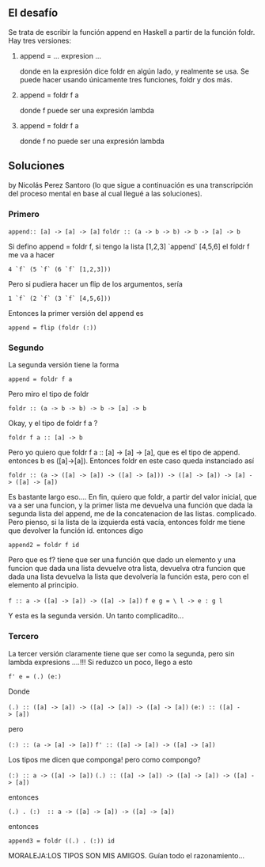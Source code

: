 El desafío
----------

Se trata de escribir la función append en Haskell a partir de la función foldr. Hay tres versiones:

1.  append = ... expresion ...
      
    donde en la expresión dice foldr en algún lado, y realmente se usa. Se puede hacer usando únicamente tres funciones, foldr y dos más.

2.  append = foldr f a
      
    donde f puede ser una expresión lambda

3.  append = foldr f a
      
    donde f no puede ser una expresión lambda

Soluciones
----------

by Nicolás Perez Santoro (lo que sigue a continuación es una transcripción del proceso mental en base al cual llegué a las soluciones).

### Primero

`append:: [a] -> [a] -> [a]`
`foldr :: (a -> b -> b) -> b -> [a] -> b`

Si defino append = foldr f, si tengo la lista \[1,2,3\] \`append\` \[4,5,6\] el foldr f me va a hacer

`` 4 `f` (5 `f` (6 `f` [1,2,3])) ``

Pero si pudiera hacer un flip de los argumentos, sería

`` 1 `f` (2 `f` (3 `f` [4,5,6])) ``

Entonces la primer versión del append es

`append = flip (foldr (:))`

### Segundo

La segunda versión tiene la forma

`append = foldr f a`

Pero miro el tipo de foldr

`foldr :: (a -> b -> b) -> b -> [a] -> b`

Okay, y el tipo de foldr f a ?

`foldr f a :: [a] -> b`

Pero yo quiero que foldr f a :: \[a\] -&gt; \[a\] -&gt; \[a\], que es el tipo de append. entonces b es (\[a\]-&gt;\[a\]). Entonces foldr en este caso queda instanciado así

`foldr :: (a -> ([a] -> [a]) -> ([a] -> [a])) -> ([a] -> [a]) -> [a] -> ([a] -> [a])`

Es bastante largo eso.... En fin, quiero que foldr, a partir del valor inicial, que va a ser una funcion, y la primer lista me devuelva una función que dada la segunda lista del append, me de la concatenacion de las listas. complicado. Pero pienso, si la lista de la izquierda está vacía, entonces foldr me tiene que devolver la función id. entonces digo

`append2 = foldr f id`

Pero que es f? tiene que ser una función que dado un elemento y una funcion que dada una lista devuelve otra lista, devuelva otra funcion que dada una lista devuelva la lista que devolvería la función esta, pero con el elemento al principio.

`f :: a -> ([a] -> [a]) -> ([a] -> [a])`
`f e g = \ l -> e : g l`

Y esta es la segunda versión. Un tanto complicadito...

### Tercero

La tercer versión claramente tiene que ser como la segunda, pero sin lambda expresions ....!!! Si reduzco un poco, llego a esto

`f' e = (.) (e:)`

Donde

`(.) :: ([a] -> [a]) -> ([a] -> [a]) -> ([a] -> [a])`
`(e:) :: ([a] -> [a])`

pero

`(:) :: (a -> [a] -> [a])`
`f' :: ([a] -> [a]) -> ([a] -> [a])`

Los tipos me dicen que componga! pero como compongo?

`(:) :: a -> ([a] -> [a])`
`(.) :: ([a] -> [a]) -> ([a] -> [a]) -> ([a] -> [a])`

entonces

`(.) . (:)  :: a -> ([a] -> [a]) -> ([a] -> [a])`

entonces

`append3 = foldr ((.) . (:)) id`

MORALEJA:LOS TIPOS SON MIS AMIGOS. Guían todo el razonamiento...  


